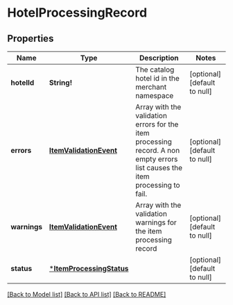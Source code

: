 # HotelProcessingRecord

## Properties
Name | Type | Description | Notes
------------ | ------------- | ------------- | -------------
**hotelId** | **String!** | The catalog hotel id in the merchant namespace | [optional] [default to null]
**errors** | [**ItemValidationEvent**](ItemValidationEvent.md) | Array with the validation errors for the item processing record. A non empty errors list causes the item processing to fail. | [optional] [default to null]
**warnings** | [**ItemValidationEvent**](ItemValidationEvent.md) | Array with the validation warnings for the item processing record | [optional] [default to null]
**status** | [***ItemProcessingStatus**](ItemProcessingStatus.md) |  | [optional] [default to null]

[[Back to Model list]](../README.md#documentation-for-models) [[Back to API list]](../README.md#documentation-for-api-endpoints) [[Back to README]](../README.md)


